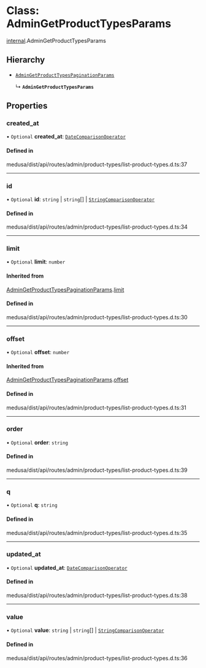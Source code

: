 # Class: AdminGetProductTypesParams

[internal](../modules/internal-15.md).AdminGetProductTypesParams

## Hierarchy

- [`AdminGetProductTypesPaginationParams`](internal-15.AdminGetProductTypesPaginationParams.md)

  ↳ **`AdminGetProductTypesParams`**

## Properties

### created\_at

• `Optional` **created\_at**: [`DateComparisonOperator`](internal-2.DateComparisonOperator.md)

#### Defined in

medusa/dist/api/routes/admin/product-types/list-product-types.d.ts:37

___

### id

• `Optional` **id**: `string` \| `string`[] \| [`StringComparisonOperator`](internal-4.StringComparisonOperator.md)

#### Defined in

medusa/dist/api/routes/admin/product-types/list-product-types.d.ts:34

___

### limit

• `Optional` **limit**: `number`

#### Inherited from

[AdminGetProductTypesPaginationParams](internal-15.AdminGetProductTypesPaginationParams.md).[limit](internal-15.AdminGetProductTypesPaginationParams.md#limit)

#### Defined in

medusa/dist/api/routes/admin/product-types/list-product-types.d.ts:30

___

### offset

• `Optional` **offset**: `number`

#### Inherited from

[AdminGetProductTypesPaginationParams](internal-15.AdminGetProductTypesPaginationParams.md).[offset](internal-15.AdminGetProductTypesPaginationParams.md#offset)

#### Defined in

medusa/dist/api/routes/admin/product-types/list-product-types.d.ts:31

___

### order

• `Optional` **order**: `string`

#### Defined in

medusa/dist/api/routes/admin/product-types/list-product-types.d.ts:39

___

### q

• `Optional` **q**: `string`

#### Defined in

medusa/dist/api/routes/admin/product-types/list-product-types.d.ts:35

___

### updated\_at

• `Optional` **updated\_at**: [`DateComparisonOperator`](internal-2.DateComparisonOperator.md)

#### Defined in

medusa/dist/api/routes/admin/product-types/list-product-types.d.ts:38

___

### value

• `Optional` **value**: `string` \| `string`[] \| [`StringComparisonOperator`](internal-4.StringComparisonOperator.md)

#### Defined in

medusa/dist/api/routes/admin/product-types/list-product-types.d.ts:36
